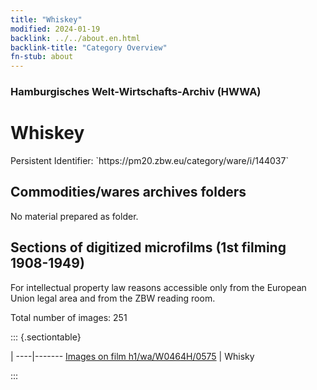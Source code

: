 ```yaml
---
title: "Whiskey"
modified: 2024-01-19
backlink: ../../about.en.html
backlink-title: "Category Overview"
fn-stub: about
---
```


### Hamburgisches Welt-Wirtschafts-Archiv (HWWA)

# Whiskey

<div class="hint">Persistent Identifier: `https://pm20.zbw.eu/category/ware/i/144037`</div>







## Commodities/wares archives folders





No material prepared as folder.



<a id="filmsections" />

## Sections of digitized microfilms (1st filming 1908-1949)

<p>For intellectual property law reasons accessible only from the European Union legal area and from the ZBW reading room.</p>



<p>Total number of images: 251</p>




::: {.sectiontable}

 | 
----|-------
<a class="btn" href="https://pm20.zbw.eu/film/h1/wa/W0464H/0575" rel="nofollow">Images on film h1/wa/W0464H/0575</a> | Whisky


:::
















